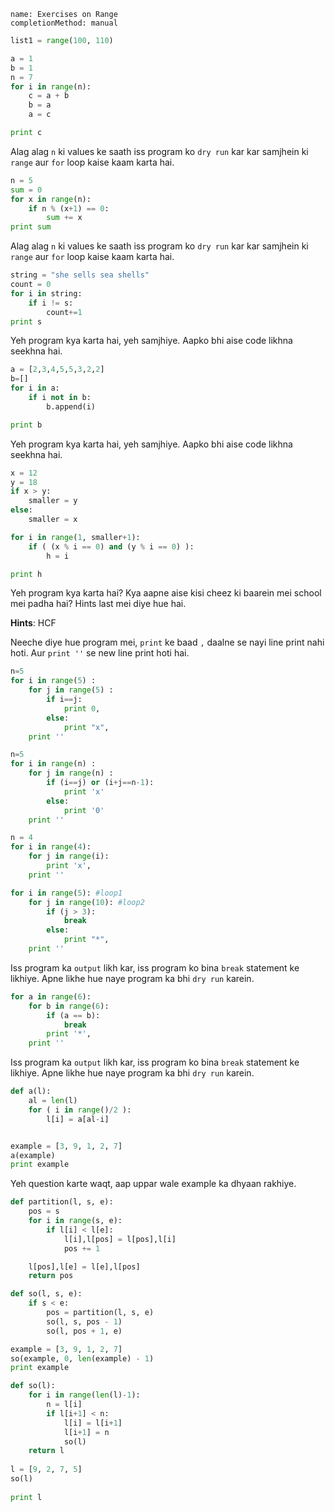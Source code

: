 ```ngMeta
name: Exercises on Range
completionMethod: manual
```

<!-- fixme: wrong example -->
<!-- ```python
my_string = 'Hello world'
for i in range(len(my_string)):
    my_string[i].upper()
print (my_string)
``` -->

<!-- TODO: Put this as an edge case -->

<!-- ```python
my_string = 'hello world'
for i in range(len(my_string)):
    print (my_string)
    my_string = 'ng' -->

<!-- todo: introduce range properly -->
```python
list1 = range(100, 110)
```
```python
a = 1
b = 1
n = 7
for i in range(n):
    c = a + b
    b = a
    a = c

print c
```

Alag alag `n` ki values ke saath iss program ko `dry run` kar kar samjhein ki `range` aur `for` loop kaise kaam karta hai.



```python
n = 5
sum = 0
for x in range(n):
    if n % (x+1) == 0:
        sum += x
print sum
```

Alag alag `n` ki values ke saath iss program ko `dry run` kar kar samjhein ki `range` aur `for` loop kaise kaam karta hai.

```python
string = "she sells sea shells"
count = 0
for i in string:
	if i != s:
		count+=1
print s
```
Yeh program kya karta hai, yeh samjhiye. Aapko bhi aise code likhna seekhna hai.

```python
a = [2,3,4,5,5,3,2,2]
b=[]
for i in a:
	if i not in b:
		b.append(i)

print b
```
Yeh program kya karta hai, yeh samjhiye. Aapko bhi aise code likhna seekhna hai.

```python
x = 12
y = 18
if x > y:
    smaller = y
else:
    smaller = x

for i in range(1, smaller+1):
    if ( (x % i == 0) and (y % i == 0) ):
        h = i

print h
```
Yeh program kya karta hai? Kya aapne aise kisi cheez ki baarein mei school mei padha hai? Hints last mei diye hue hai.

**Hints**: HCF

Neeche diye hue program mei, `print` ke baad `,` daalne se nayi line print nahi hoti. Aur `print ''` se new line print hoti hai.
```python
n=5
for i in range(5) :
    for j in range(5) :
        if i==j:
            print 0,
        else:
            print "x",
    print ''
```

```python
n=5
for i in range(n) :
    for j in range(n) :
        if (i==j) or (i+j==n-1):
            print 'x'
        else:
            print '0'
    print ''
```

```python
n = 4
for i in range(4):
    for j in range(i):
        print 'x',
    print ''
```

```python
for i in range(5): #loop1
    for j in range(10): #loop2
        if (j > 3): 
            break 
        else:
            print "*", 
    print ''
```
Iss program ka `output` likh kar, iss program ko bina `break` statement ke likhiye.
Apne likhe hue naye program ka bhi `dry run` karein.

```python
for a in range(6):
    for b in range(6):
        if (a == b):
            break
        print '*',
    print ''
```
Iss program ka `output` likh kar, iss program ko bina `break` statement ke likhiye.
Apne likhe hue naye program ka bhi `dry run` karein.

```python
def a(l):
    al = len(l)
    for ( i in range()/2 ):
        l[i] = a[al-i]


example = [3, 9, 1, 2, 7]
a(example)
print example
```

Yeh question karte waqt, aap uppar wale example ka dhyaan rakhiye.
```python
def partition(l, s, e):
    pos = s
    for i in range(s, e):
        if l[i] < l[e]:
            l[i],l[pos] = l[pos],l[i]
            pos += 1

    l[pos],l[e] = l[e],l[pos]
    return pos

def so(l, s, e):
    if s < e:
        pos = partition(l, s, e)
        so(l, s, pos - 1)
        so(l, pos + 1, e)

example = [3, 9, 1, 2, 7]
so(example, 0, len(example) - 1)
print example
```

```python
def so(l):
    for i in range(len(l)-1):
        n = l[i]
        if l[i+1] < n:
            l[i] = l[i+1]
            l[i+1] = n
            so(l)
    return l
 
l = [9, 2, 7, 5]
so(l)
 
print l
```